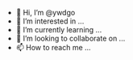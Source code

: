 - 👋 Hi, I’m @ywdgo
- 👀 I’m interested in ...
- 🌱 I’m currently learning ...
- 💞️ I’m looking to collaborate on ...
- 📫 How to reach me ...

<!---
ywdgo/ywdgo is a ✨ special ✨ repository because its `README.md` (this file) appears on your GitHub profile.
You can click the Preview link to take a look at your changes.
--->
